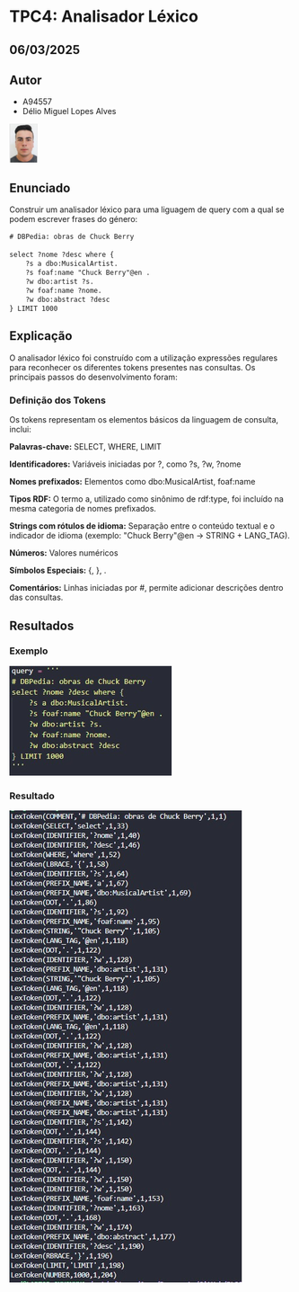 # TPC4: Analisador Léxico

## 06/03/2025

## Autor

- A94557
- Délio Miguel Lopes Alves
<p align="left">
<img src="./imagens/foto.jpg" width="10%" />
</p>

## Enunciado

Construir um analisador léxico para uma liguagem de query com a qual se podem escrever frases do género:


    # DBPedia: obras de Chuck Berry 
 
    select ?nome ?desc where { 
        ?s a dbo:MusicalArtist. 
        ?s foaf:name "Chuck Berry"@en . 
        ?w dbo:artist ?s. 
        ?w foaf:name ?nome. 
        ?w dbo:abstract ?desc 
    } LIMIT 1000 

## Explicação

O analisador léxico foi construído com a utilização expressões regulares para reconhecer os diferentes tokens presentes nas consultas. Os principais passos do desenvolvimento foram:

### Definição dos Tokens
Os tokens representam os elementos básicos da linguagem de consulta, inclui:

**Palavras-chave:** SELECT, WHERE, LIMIT

**Identificadores:** Variáveis iniciadas por ?, como ?s, ?w, ?nome

**Nomes prefixados:** Elementos como dbo:MusicalArtist, foaf:name

**Tipos RDF:** O termo a, utilizado como sinônimo de rdf:type, foi incluído na mesma categoria de nomes prefixados.

**Strings com rótulos de idioma:** Separação entre o conteúdo textual e o indicador de idioma (exemplo: "Chuck Berry"@en → STRING + LANG_TAG).

**Números:** Valores numéricos

**Símbolos Especiais:** {, }, .

**Comentários:** Linhas iniciadas por #, permite adicionar descrições dentro das consultas.

## Resultados


### Exemplo

![imagem do resultado](imagens/entrada.jpg)

### Resultado

![imagem do resultado](imagens/saida.jpg)


